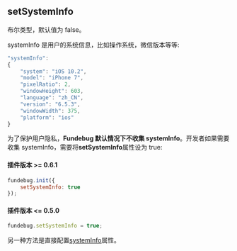 ## setSystemInfo

布尔类型，默认值为 false。

systemInfo 是用户的系统信息，比如操作系统，微信版本等等:

```js
"systemInfo":
{
    "system": "iOS 10.2",
    "model": "iPhone 7",
    "pixelRatio": 2,
    "windowHeight": 603,
    "language": "zh_CN",
    "version": "6.5.3",
    "windowWidth": 375,
    "platform": "ios"
}
```

为了保护用户隐私，**Fundebug 默认情况下不收集 systemInfo**。开发者如果需要收集 systemInfo，需要将**setSystemInfo**属性设为 true:

#### 插件版本 >= 0.6.1

```js
fundebug.init({
    setSystemInfo: true
});
```

#### 插件版本 <= 0.5.0

```js
fundebug.setSystemInfo = true;
```

另一种方法是直接配置[systemInfo](./systeminfo.md)属性。
